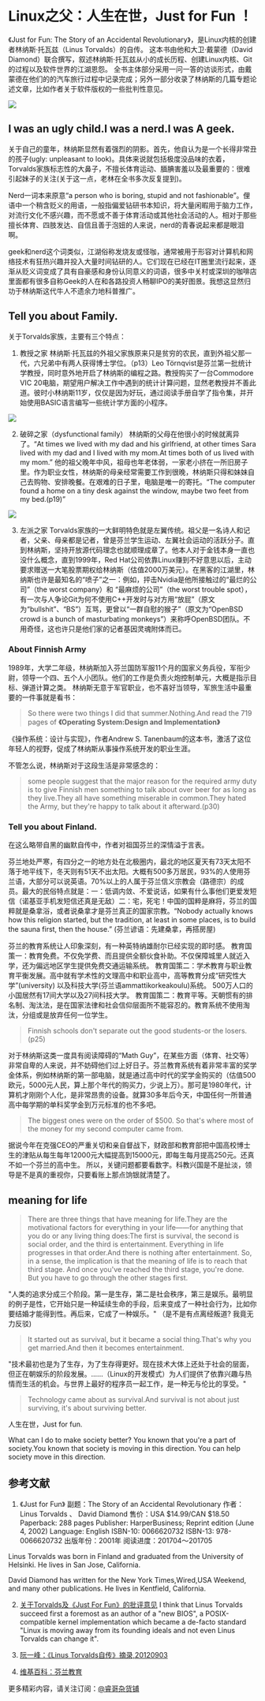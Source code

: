 # Linux之父：人生在世，Just for Fun ！

《Just for Fun: The Story of an Accidental Revolutionary》，是Linux内核的创建者林纳斯·托瓦兹（Linus Torvalds）的自传。
这本书由他和大卫·戴蒙德（David Diamond）联合撰写，叙述林纳斯·托瓦兹从小的成长历程、创建Linux内核、Git的过程以及软件世界的江湖恩怨。
全书主体部分采用一问一答的访谈形式，由戴蒙德在他们的的汽车旅行过程中记录完成；另外一部分收录了林纳斯的几篇专题论述文章，比如作者关于软件版权的一些批判性意见。

![](http://og2061b3n.bkt.clouddn.com/Linus_Torvalds_BookTheme.png)

## I was an ugly child.I was a nerd.I was A geek.

关于自己的童年，林纳斯显然有着强烈的阴影。首先，他自认为是一个长得非常丑的孩子(ugly: unpleasant to look)。具体来说就包括极度没品味的衣着，Torvalds家族标志性的大鼻子，不擅长体育运动、腼腆害羞以及最重要的：很难引起妹子的关注(关于这一点，老林在全书多次反复提到)。

Nerd一词本来原意“a person who is boring, stupid and not fashionable”。俚语中一个稍含贬义的用语，一般指偏爱钻研书本知识，将大量闲暇用于脑力工作，对流行文化不感兴趣，而不愿或不善于体育活动或其他社会活动的人。相对于那些擅长体育、四肢发达、自信且善于泡妞的人来说，nerd的青春说起来都是眼泪啊。

geek和nerd这个词类似，江湖俗称发烧友或怪咖，通常被用于形容对计算机和网络技术有狂热兴趣并投入大量时间钻研的人。它们现在已经在IT圈里流行起来，逐渐从贬义词变成了具有自豪感和身份认同意义的词语，很多中关村或深圳的咖啡店里面都有很多自称Geek的人在和各路投资人畅聊IPO的美好图景。我想这显然归功于林纳斯这代牛人不遗余力地科普推广。

## Tell you about Family.

关于Torvalds家族，主要有三个特点：

1. 教授之家
   林纳斯·托瓦兹的外祖父家族原来只是贫穷的农民，直到外祖父那一代，六兄弟中有两人获得博士学位。（p13）Leo Törnqvist是芬兰第一批统计学教授，同时意外地开启了林纳斯的编程之路。教授购买了一台Commodore VIC 20电脑，期望用户解决工作中遇到的统计计算问题，显然老教授并不善此道。彼时小林纳斯11岁，仅仅是因为好玩，通过阅读手册自学了指令集，并开始使用BASIC语言编写一些统计学方面的小程序。

![](http://og2061b3n.bkt.clouddn.com/Linus_Torvalds_Family_201705.png)

2. 破碎之家（dysfunctional family）
   林纳斯的父母在他很小的时候就离异了。“At times we lived with my dad and his girlfriend, at other times Sara lived with my dad and I lived with my mom.At times both of us lived with my mom.” 他的祖父晚年中风，祖母也年老体弱，一家老小挤在一所旧房子里。作为职业女性，林纳斯的母亲经常需要工作到很晚，林纳斯只得和妹妹自己去购物、安排晚餐。在艰难的日子里，电脑是唯一的寄托。“The computer found a home on a tiny desk against the window, maybe two feet from my bed.(p19)”

![](http://og2061b3n.bkt.clouddn.com/Linux_Torvalds_VIC20.jpg)

3. 左派之家
   Torvalds家族的一大鲜明特色就是左翼传统。祖父是一名诗人和记者，父亲、母亲都是记者，曾是芬兰学生运动、左翼社会运动的活跃分子。直到林纳斯，坚持开放源代码理念也就顺理成章了。他本人对于金钱本身一直也没什么概念，直到1999年，Red Hat公司依靠Linux赚到不好意思以后，主动要求赠送一大笔股票期权给林纳斯（估值2000万美元）。在黑客的江湖里，林纳斯也许是最知名的“喷子”之一：例如，抨击Nvidia是他所接触过的“最烂的公司”（the worst company）和 “最麻烦的公司”（the worst trouble spot），有一次与人争论Git为何不使用C++开发时与对方用“放屁”（原文为“bullshit”、“BS”）互骂，更曾以“一群自慰的猴子”（原文为“OpenBSD crowd is a bunch of masturbating monkeys”）来称呼OpenBSD团队。不用奇怪，这也许只是他们家的记者基因灵魂附体而已。

### About Finnish Army

1989年，大学二年级，林纳斯加入芬兰国防军服11个月的国家义务兵役，军衔少尉，领导一个四、五个人小团队。他们的工作是负责火炮控制单元，大概是指示目标、弹道计算之类。
林纳斯无意于军官职业，也不喜好当领导，军旅生活中最重要的一件事就是看书：
>So there were two things I did that summer.Nothing.And read the 719 pages of **《Operating System:Design and Implementation》**

《操作系统：设计与实现》，作者Andrew S. Tanenbaum的这本书，激活了这位年轻人的视野，促成了林纳斯从事操作系统开发的职业生涯。

不管怎么说，林纳斯对于这段生活是非常感念的：

>some people suggest that the major reason for the required army duty is to give Finnish men something to talk about over beer for as long as they live.They all have something miserable in common.They hated the Army, but they're happy to talk about it afterward.(p30)

### Tell you about Finland.

在这么略带自黑的幽默自传中，作者对祖国芬兰的深情溢于言表。

芬兰地处严寒，有四分之一的地方处在北极圈内，最北的地区夏天有73天太阳不落于地平线下，冬天则有51天不出太阳。大概有500多万居民，93%的人使用芬兰语，大部分可以说英语。70%以上的人属于芬兰信义宗教会（路德宗）的成员。最大的民俗特点就是：一：低调内敛、不爱说话，如果有什么事他们更爱发短信（诺基亚手机发短信还真是无敌）二：宅，死宅！中国的国粹是麻将，芬兰的国粹就是桑拿浴，或者说桑拿才是芬兰真正的国家宗教。“Nobody actually knows how this religion started, but the tradition, at least in some places, is to build the sauna first, then the house.” (芬兰谚语：先建桑拿，再搭房屋)

芬兰的教育系统让人印象深刻，有一种英特纳雄耐尔已经实现的即时感。
教育国策一：教育免费。不仅免学费、而且提供全额伙食补助。不仅保障城里人就近入学，还为偏远地区学生提供免费交通运输系统。
教育国策二：学术教育与职业教育平衡发展。高中就有学术性的文理高中和职业高中，高等教育分成“研究性大学”(university) 以及科技大学(芬兰语ammattikorkeakoulu)系统。
500万人口的小国居然有17间大学以及27间科技大学。
教育国策二：教育平等。天朝惯有的排名制、淘汰法，是在国家法律和社会信仰层面所不能容忍的。教育系统不使用淘汰，分组或是放弃任何一位学生。

>Finnish schools don't separate out the good students-or the losers.(p25)

对于林纳斯这类一度具有阅读障碍的“Math Guy”，在某些方面（体育、社交等）非常自卑的人来说，并不妨碍他们过上好日子。芬兰教育系统有着非常丰富的奖学金体系，例如林纳斯的第一部电脑，就是通过高中时代的奖学金购买的（估值500欧元，5000元人民，算上那个年代的购买力，少说上万）。那可是1980年代，计算机才刚刚个人化，是非常昂贵的设备。就算30多年后今天，中国任何一所普通高中每学期的单科奖学金到万元标准的也不多吧。

>The biggest ones were on the order of $500. So that's where most of the money for my second computer came from.

据说今年在克强CEO的严重关切和亲自督战下，财政部和教育部把中国高校博士生的津贴从每生每年12000元大幅提高到15000元，即每生每月提高250元。还真不如一个芬兰的高中生。
所以，关键问题都要看数字。科教兴国是不是扯淡，领导是不是真的重视你，只要看账上那点饷银就清楚了。

## meaning for life

>There are three things that have meaning for life.They are the motivational factors for everything in your life——for anything that you do or any living thing does:The first is survival, the second is social order, and the third is entertainment. Everything in life progresses in that order.And there is nothing after entertainment. So, in a sense, the implication is that the meaning of life is to reach that third stage. And once you've reached the third stage, you're done. But you have to go through the other stages first.

"人类的追求分成三个阶段。第一是生存，第二是社会秩序，第三是娱乐。最明显的例子是性，它开始只是一种延续生命的手段，后来变成了一种社会行为，比如你要结婚才能得到性。再后来，它成了一种娱乐。" （是不是有点离经叛道? 我竟无力反驳)

>It started out as survival, but it became a social thing.That's why you get married.And then it becomes entertainment.

"技术最初也是为了生存，为了生存得更好。现在技术大体上还处于社会的层面，但正在朝娱乐的阶段发展。......（Linux的开发模式）为人们提供了依靠兴趣与热情而生活的机会。与世界上最好的程序员一起工作，是一种无与伦比的享受。"

>Technology came about as survival.And survival is not about just surviving, it's about surviving better.

人生在世，Just for fun.

What can I do to make society better?
You known that you're a part of society.You known that society is moving in this direction.
You can help society move in this direction.

## 参考文献

1. 《Just for Fun》
副题：The Story of an Accidental Revolutionary
作者：Linus Torvalds 、 David Diamond
售价：USA $14.99/CAN $18.50
Paperback: 288 pages
Publisher: HarperBusiness; Reprint edition (June 4, 2002)
Language: English
ISBN-10: 0066620732
ISBN-13: 978-0066620732
出版年份：2001年
阅读进度：201704～201705

Linus Torvalds was born in Finland and graduated from the University of Helsinki.
He lives in San Jose, California.

David Diamond has written for the New York Times,Wired,USA Weekend, and many other publications.
He lives in Kentfield, California.

2. [关于Torvalds及《Just For Fun》的批评意见](http://www.softpanorama.org/People/Torvalds/summing_up.shtml#Vanity%20Fair%20Autobiography)
I think that Linus Torvalds succeed first a foremost as an author of a "new BIOS", a POSIX-compatible kernel implementation which became a de-facto standard
"Linux is moving away from its founding ideals and not even Linus Torvalds can change it".

3. [阮一峰：《Linus Torvalds自传》摘录,20120903](http://www.ruanyifeng.com/blog/2012/09/linus_torvalds.html)

4. [维基百科：芬兰教育](https://zh.wikipedia.org/wiki/芬蘭教育)

更多精彩内容，请关注订阅：[@睿哥杂货铺](https://riboseyim.github.io)
